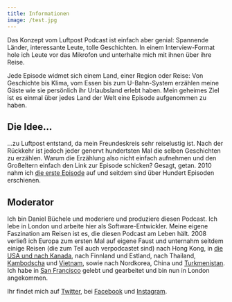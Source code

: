 ```yaml
---
title: Informationen
image: /test.jpg
---
```


Das Konzept vom Luftpost Podcast ist einfach aber genial: Spannende Länder, interessante Leute, tolle Geschichten. In einem Interview-Format hole ich Leute vor das Mikrofon und unterhalte mich mit ihnen über ihre Reise.

Jede Episode widmet sich einem Land, einer Region oder Reise: Von Geschichte bis Klima, vom Essen bis zum U-Bahn-System erzählen meine Gäste wie sie persönlich ihr Urlaubsland erlebt haben. Mein geheimes Ziel ist es einmal über jedes Land der Welt eine Episode aufgenommen zu haben.

## Die Idee…

…zu Luftpost entstand, da mein Freundeskreis sehr reiselustig ist. Nach der Rückkehr ist jedoch jeder genervt hundertsten Mal die selben Geschichten zu erzählen. Warum die Erzählung also nicht einfach aufnehmen und den Großeltern einfach den Link zur Episode schicken? Gesagt, getan. 2010 nahm ich [die erste Episode](/suedkorea/) auf und seitdem sind über Hundert Episoden erschienen.

## Moderator

Ich bin Daniel Büchele und moderiere und produziere diesen Podcast. Ich lebe in London und arbeite hier als Software-Entwickler. Meine eigene Faszination am Reisen ist es, die diesen Podcast am Leben hält. 2008 verließ ich Europa zum ersten Mal auf eigene Faust und unternahm seitdem einige Reisen (die zum Teil auch verpodcastet sind) nach Hong Kong, in [die USA und nach Kanada](/newyork/), nach Finnland und Estland, nach Thailand, [Kambodscha](/kambodscha/) und [Vietnam](/vietnam/), sowie nach Nordkorea, China und [Turkmenistan](/turkmenistan/). Ich habe in [San Francisco](/san-francisco/) gelebt und gearbeitet und bin nun in London angekommen.

Ihr findet mich auf [Twitter](https://twitter.com/danielbuechele), bei [Facebook](https://www.facebook.com/danielbuechele) und [Instagram](https://www.instagram.com/danielbuechele).
